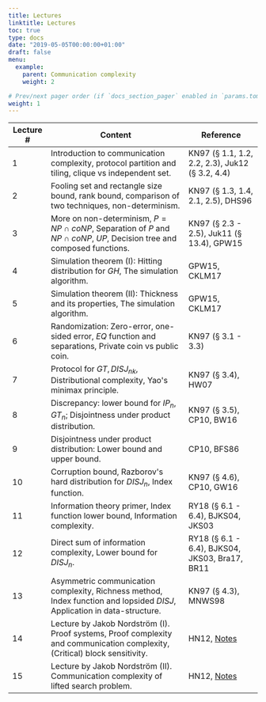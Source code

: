 ```yaml
---
title: Lectures
linktitle: Lectures
toc: true
type: docs
date: "2019-05-05T00:00:00+01:00"
draft: false
menu:
  example:
    parent: Communication complexity
    weight: 2

# Prev/next pager order (if `docs_section_pager` enabled in `params.toml`)
weight: 1
---
```


| Lecture #      | Content | Reference |
| ----------- | ----------- | ----------- | 
| 1      |    Introduction to communication complexity, protocol partition and tiling, clique vs independent set.     |  KN97 (§ 1.1, 1.2, 2.2, 2.3), Juk12 (§ 3.2, 4.4) |
| 2   |      Fooling set and rectangle size bound, rank bound, comparison of two techniques, non-determinism.    | KN97 (§ 1.3, 1.4, 2.1, 2.5), DHS96 |
|3	| More on non-determinism, $P = NP \cap coNP$, Separation of $P$ and $NP \cap coNP$, $UP$, Decision tree and composed functions. 	| KN97 (§ 2.3 - 2.5), Juk11 (§ 13.4), GPW15 |
|4	|  Simulation theorem (I): Hitting distribution for $GH$, The simulation algorithm. 	| GPW15, CKLM17 |
|5	| Simulation theorem (II): Thickness and its properties, The simulation algorithm. 	| GPW15, CKLM17 |
|6	| Randomization: Zero-error, one-sided error, $EQ$ function and separations, Private coin vs public coin. 	| KN97 (§ 3.1 - 3.3) |
|7	| Protocol for $GT, DISJ_{nk}$, Distributional complexity, Yao's minimax principle. 	| KN97 (§ 3.4), HW07 |
|8	| Discrepancy: lower bound for $IP_n, GT_n$; Disjointness under product distribution. 	| KN97 (§ 3.5), CP10, BW16 |
|9	| Disjointness under product distribution: Lower bound and upper bound. 	|  CP10, BFS86 |
|10	| Corruption bound, Razborov's hard distribution for $DISJ_n$, Index function. 	| KN97 (§ 4.6), CP10, GW16 |
|11	| Information theory primer, Index function lower bound, Information complexity. 	| RY18 (§ 6.1 - 6.4), BJKS04, JKS03 |
|12	| Direct sum of information complexity, Lower bound for $DISJ_n$.	| RY18 (§ 6.1 - 6.4), BJKS04, JKS03, Bra17, BR11 |
|13	| Asymmetric communication complexity, Richness method, Index function and lopsided $DISJ$, Application in data-structure.	| KN97 (§ 4.3), MNWS98 |
|14	| Lecture by Jakob Nordström (I). Proof systems, Proof complexity and communication complexity, (Critical) block sensitivity.	| HN12, [Notes](https://drive.google.com/file/d/1BNkF9ZHgycqFLLihd-OfuDOAaD3_BUfb/view) |
|15	| Lecture by Jakob Nordström (II). Communication complexity of lifted search problem.	| HN12, [Notes](https://drive.google.com/file/d/1PSVnNYtdpBauUjt2CyQ1ZDZxtw-LZH8a/view) |

